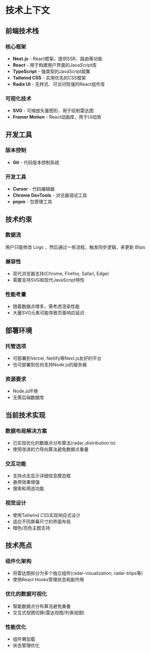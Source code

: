 # 技术上下文

## 前端技术栈

### 核心框架
- **Next.js** - React框架，提供SSR、路由等功能
- **React** - 用于构建用户界面的JavaScript库
- **TypeScript** - 强类型的JavaScript超集
- **Tailwind CSS** - 实用优先的CSS框架
- **Radix UI** - 无样式、可访问性强的React组件库

### 可视化技术
- **SVG** - 可缩放矢量图形，用于绘制雷达图
- **Framer Motion** - React动画库，用于UI动效

## 开发工具

### 版本控制
- **Git** - 代码版本控制系统

### 开发工具
- **Cursor** - 代码编辑器
- **Chrome DevTools** - 浏览器调试工具
- **pnpm** - 包管理工具

## 技术约束

### 数据流
用户只能修改 Logs ，然后通过一些流程，触发同步逻辑，来更新 Blips

### 兼容性
- 现代浏览器支持(Chrome, Firefox, Safari, Edge)
- 需要支持SVG和现代JavaScript特性

### 性能考量
- 随着数据点增多，需考虑渲染性能
- 大量SVG元素可能导致页面响应延迟

## 部署环境

### 托管选项
- 可部署到Vercel, Netlify等Next.js友好的平台
- 也可部署到任何支持Node.js的服务器

### 资源要求
- Node.js环境
- 无需后端数据库

## 当前技术实现

### 数据布局解决方案
- 已实现优化的数据点分布算法(radar_distribution.ts)
- 使用改进的力导向算法避免数据点重叠

### 交互功能
- 支持点击显示详细信息模态框
- 悬停效果增强
- 搜索和筛选功能

### 视觉设计
- 使用Tailwind CSS实现响应式设计
- 适应不同屏幕尺寸的界面布局
- 暗色/亮色主题支持

## 技术亮点

### 组件化架构
- 将雷达图拆分为多个独立组件(radar-visualization, radar-blips等)
- 使用React Hooks管理状态和副作用

### 优化的数据可视化
- 智能数据点分布算法避免重叠
- 交互式视图切换(雷达视图/列表视图)

### 性能优化
- 组件懒加载
- 状态管理优化 